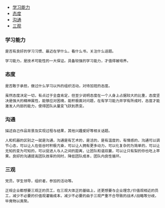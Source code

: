 <!-- TOC -->

- [学习能力](#学习能力)
- [态度](#态度)
- [沟通](#沟通)
- [三观](#三观)

<!-- /TOC -->

### 学习能力

    是否有良好的学习习惯、最近在学什么，看什么书，关注什么话题。

    学习能力，是技术可能性的一大保证。具备较强的学习能力，才值得被培养。

### 态度

    是否敢于承担，做过什么学习以外的组织活动，对待加班的态度。

    虽然态度决定一切，有点过于全盘肯定，但至少说明态度在一个人身上占据较大的比重，态度坚决是强大的精神属性，能够应对困境，能积极面对问题，在有学习能力并学有所成时，态度才能激发人内部的能力，使得团队从量变飞跃到质变。

### 沟通

    描述自己作品背景及实现过程与结果，其他兴趣爱好等相关话题。

    人和机器的区别之一就是沟通，沟通是有艺术的，是活的，是有温度的，有情感的，沟通可以调节心态，可以让人在低谷时积极亢奋，可以让人拥有更多动力，可以化复杂的为简单的，可以让无知的变为可知的，可以促进人与人之间的距离，让团队和谐双赢，可以让只有梨的你也吃上苹果。良好的沟通提高团队效率的同时，降低团队成本，团队内良性循环。

### 三观

    党员，学生领导，组织者，参加的活动等。

    正规企业都想要三观正的员工，在三观大体正的基础上，还更想要与企业理念/价值观相近的员工，减少不必要的价值观灌输成本，减少不必要的由于三观严重不合导致的战术/战略等分歧，毕竟物以类聚。

